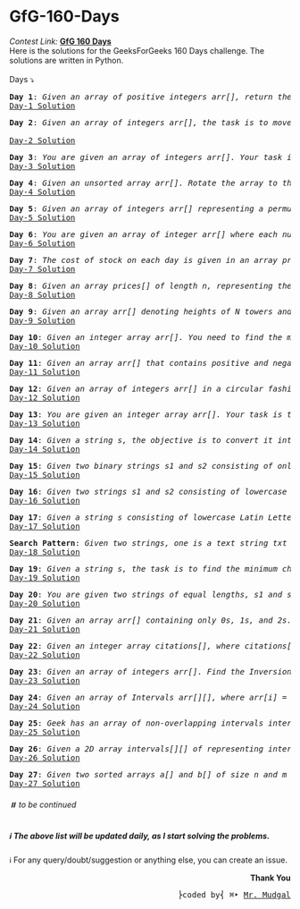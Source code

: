 # GfG-160-Days
<i>Contest Link:</i> <b><a href="https://www.geeksforgeeks.org/courses/gfg-160-series?itm_source=geeksforgeeks&itm_medium=home_card&itm_campaign=gfg160">GfG 160 Days</a></b>
<br>
Here is the solutions for the GeeksForGeeks 160 Days challenge. The solutions are written in Python.
<br>
<br>
Days ⤵️
<pre><b>Day 1</b>: <i>Given an array of positive integers arr[], return the second largest element from the array. If the second largest element doesn't exist then return -1.</i>
<a href="https://github.com/mr-mudgal/GfG-160-Days/blob/master-mudgal/Solutions/Day-1%3A%20Second%20Largest.py">Day-1 Solution</a>
</pre>
<pre><b>Day 2</b>: <i>Given an array of integers arr[], the task is to move all the zeros to the end of the array while maintaining the relative order of all non-zero elements.</i><br>
<a href="https://github.com/mr-mudgal/GfG-160-Days/blob/master-mudgal/Solutions/Day-2%3A%20Move%20All%20Zeroes%20to%20End.py">Day-2 Solution</a></pre>
<pre><b>Day 3</b>: <i>You are given an array of integers arr[]. Your task is to reverse the given array.</i>
<a href="https://github.com/mr-mudgal/GfG-160-Days/blob/master-mudgal/Solutions/Day-3%3A%20Reverse%20an%20Array.py">Day-3 Solution</a></pre>
<pre><b>Day 4</b>: <i>Given an unsorted array arr[]. Rotate the array to the left (counter-clockwise direction) by d steps, where d is a positive integer. Do the mentioned change in the array in place.</i>
<a href="https://github.com/mr-mudgal/GfG-160-Days/blob/master-mudgal/Solutions/Day-4%3A%20Rotate%20Array.py">Day-4 Solution</a></pre>
<pre><b>Day 5</b>: <i>Given an array of integers arr[] representing a permutation, implement the next permutation that rearranges the numbers into the lexicographically next greater permutation. If no such permutation exists, rearrange the numbers into the lowest possible order (i.e., sorted in ascending order).</i>
<a href="https://github.com/mr-mudgal/GfG-160-Days/blob/master-mudgal/Solutions/Day-5%3A%20Next%20Permutation.py">Day-5 Solution</a></pre>
<pre><b>Day 6</b>: <i>You are given an array of integer arr[] where each number represents a vote to a candidate. Return the candidates that have votes greater than one-third of the total votes,If there's not a majority vote, return an empty array.</i>
<a href="https://github.com/mr-mudgal/GfG-160-Days/blob/master-mudgal/Solutions/Day-6%3A%20Majority%20Element.py">Day-6 Solution</a></pre>
<pre><b>Day 7</b>: <i>The cost of stock on each day is given in an array price[]. Each day you may decide to either buy or sell the stock at price[i], you can even buy and sell the stock on the same day. Find the maximum profit that you can get.</i>
<a href="https://github.com/mr-mudgal/GfG-160-Days/blob/master-mudgal/Solutions/Day-7%3A%20Stock%20Buy%20and%20Sell.py">Day-7 Solution</a></pre>
<pre><b>Day 8</b>: <i>Given an array prices[] of length n, representing the prices of the stocks on different days. The task is to find the maximum profit possible by buying and selling the stocks on different days when at most one transaction is allowed. Here one transaction means 1 buy + 1 Sell. If it is not possible to make a profit then return 0.</i>
<a href="https://github.com/mr-mudgal/GfG-160-Days/blob/master-mudgal/Solutions/Day-8%3A%20Stocke%20Buy%20and%20Sell%20%5B1%20trans%5D.py">Day-8 Solution</a></pre>
<pre><b>Day 9</b>: <i>Given an array arr[] denoting heights of N towers and a positive integer K. For each tower, you must perform exactly one of the following operations exactly once. Increase the height of the tower by K Decrease the height of the tower by K Find out the minimum possible difference between the height of the shortest and tallest towers after you have modified each tower.</i>
<a href="https://github.com/mr-mudgal/GfG-160-Days/blob/master-mudgal/Solutions/Day-9%3A%20Minimize%20the%20Heights%20II.py">Day-9 Solution</a></pre>
<pre><b>Day 10</b>: <i>Given an integer array arr[]. You need to find the maximum sum of a subarray.</i>
<a href="https://github.com/mr-mudgal/GfG-160-Days/blob/master-mudgal/Solutions/Day-10%3A%20Maximum%20Subarray%20Sum%20-%20Kadanes%20Algorithm.py">Day-10 Solution</a></pre>
<pre><b>Day 11</b>: <i>Given an array arr[] that contains positive and negative integers (may contain 0 as well). Find the maximum product that we can get in a subarray of arr.</i>
<a href="https://github.com/mr-mudgal/GfG-160-Days/blob/master-mudgal/Solutions/Day-11%3A%20Maximum%20Subarray%20Product.py">Day-11 Solution</a></pre>
<pre><b>Day 12</b>: <i>Given an array of integers arr[] in a circular fashion. Find the maximum subarray sum that we can get if we assume the array to be circular.</i>
<a href="https://github.com/mr-mudgal/GfG-160-Days/blob/master-mudgal/Solutions/Day-12%3A%20Max%20Circular%20Subarray%20Sum.py">Day-12 Solution</a></pre>
<pre><b>Day 13</b>: <i>You are given an integer array arr[]. Your task is to find the smallest positive number missing from the array.</i>
<a href="https://github.com/mr-mudgal/GfG-160-Days/blob/master-mudgal/Solutions/Day-13%3A%20Smallest%20Positive%20Missing%20Number.py">Day-13 Solution</a></pre>
<pre><b>Day 14</b>: <i>Given a string s, the objective is to convert it into integer format without utilizing any built-in functions. Refer the below steps to know about atoi() function.</i>
<a href="https://github.com/mr-mudgal/GfG-160-Days/blob/master-mudgal/Solutions/Day-14%3A%20Implement%20ATOI.py">Day-14 Solution</a></pre>
<pre><b>Day 15</b>: <i>Given two binary strings s1 and s2 consisting of only 0s and 1s. Find the resultant string after adding the two Binary Strings.</i>
<a href="https://github.com/mr-mudgal/GfG-160-Days/blob/master-mudgal/Solutions/Day-15%3A%20Add%20Binary%20Strings.py">Day-15 Solution</a></pre>
<pre><b>Day 16</b>: <i>Given two strings s1 and s2 consisting of lowercase characters. The task is to check whether two given strings are an anagram of each other or not. An anagram of a string is another string that contains the same characters, only the order of characters can be different. For example, "act" and "tac" are an anagram of each other. Strings s1 and s2 can only contain lowercase alphabets.</i>
<a href="https://github.com/mr-mudgal/GfG-160-Days/blob/master-mudgal/Solutions/Day-16%3A%20Anagram.py">Day-16 Solution</a></pre>
<pre><b>Day 17</b>: <i>Given a string s consisting of lowercase Latin Letters. Return the first non-repeating character in s. If there is no non-repeating character, return '$'.</i>
<a href="https://github.com/mr-mudgal/GfG-160-Days/blob/master-mudgal/Solutions/Day-17%3A%20First%20Non-Reapeating%20Character.py">Day-17 Solution</a></pre>
<pre><b>Search Pattern</b>: <i>Given two strings, one is a text string txt and the other is a pattern string pat. The task is to print the indexes of all the occurrences of the pattern string in the text string. Use 0-based indexing while returning the indices. </i>
<a href="https://github.com/mr-mudgal/GfG-160-Days/blob/master-mudgal/Solutions/Day-18%3A%20Search%20Pattern.py">Day-18 Solution</a></pre>
<pre><b>Day 19</b>: <i>Given a string s, the task is to find the minimum characters to be added at the front to make the string palindrome.</i>
<a href="https://github.com/mr-mudgal/GfG-160-Days/blob/master-mudgal/Solutions/Day-19%3A%20Min%20Chars%20to%20Add%20for%20Palindrome.py">Day-19 Solution</a></pre>
<pre><b>Day 20</b>: <i>You are given two strings of equal lengths, s1 and s2. The task is to check if s2 is a rotated version of the string s1.</i>
<a href="https://github.com/mr-mudgal/GfG-160-Days/blob/master-mudgal/Solutions/Day-20%3A%20Strings%20Rotation%20of%20Each%20Other.py">Day-20 Solution</a></pre>
<pre><b>Day 21</b>: <i>Given an array arr[] containing only 0s, 1s, and 2s. Sort the array in ascending order.</i>
<a href="https://github.com/mr-mudgal/GfG-160-Days/blob/master-mudgal/Solutions/Day-21%3A%20Sort%200s%2C%201s%20and%202s.py">Day-21 Solution</a></pre>
<pre><b>Day 22</b>: <i>Given an integer array citations[], where citations[i] is the number of citations a researcher received for the ith paper. The task is to find the H-index.</i>
<a href="https://github.com/mr-mudgal/GfG-160-Days/blob/master-mudgal/Solutions/Day-22%3A%20Find%20H-Index.py">Day-22 Solution</a></pre>
<pre><b>Day 23</b>: <i>Given an array of integers arr[]. Find the Inversion Count in the array. Two elements arr[i] and arr[j] form an inversion if arr[i] > arr[j] and i < j.</i>
<a href="https://github.com/mr-mudgal/GfG-160-Days/blob/master-mudgal/Solutions/Day-23%3A%20Count%20Inversions.py">Day-23 Solution</a></pre>
<pre><b>Day 24</b>: <i>Given an array of Intervals arr[][], where arr[i] = [starti, endi]. The task is to merge all of the overlapping Intervals.</i>
<a href="https://github.com/mr-mudgal/GfG-160-Days/blob/master-mudgal/Solutions/Day-24%3A%20Overlapping%20Intervals.py">Day-24 Solution</a></pre>
<pre><b>Day 25</b>: <i>Geek has an array of non-overlapping intervals intervals where intervals[i] = [starti, endi] represent the start and the end of the ith event and intervals is sorted in ascending order by starti. He wants to add a new interval newInterval= [newStart, newEnd] where newStart and newEnd represent the start and end of this interval.</i>
<a href="https://github.com/mr-mudgal/GfG-160-Days/blob/master-mudgal/Solutions/Day-25%3A%20Insert%20Interval.py">Day-25 Solution</a></pre>
<pre><b>Day 26</b>: <i>Given a 2D array intervals[][] of representing intervals where intervals [i] = [starti, endi ]. Return the minimum number of intervals you need to remove to make the rest of the intervals non-overlapping.</i>
<a href="https://github.com/mr-mudgal/GfG-160-Days/blob/master-mudgal/Solutions/Day-26%3A%20Non-overlapping%20Intervals.py">Day-26 Solution</a></pre>
<pre><b>Day 27</b>: <i>Given two sorted arrays a[] and b[] of size n and m respectively, the task is to merge them in sorted order without using any extra space. Modify a[] so that it contains the first n elements and modify b[] so that it contains the last m elements.</i>
<a href="https://github.com/mr-mudgal/GfG-160-Days/blob/master-mudgal/Solutions/Day-27%3A%20Merge%20Without%20Extra%20Space.py">Day-27 Solution</a></pre>
###### ⏸️ <i>to be continued</i>
##### ℹ️ The above list will be updated daily, as I start solving the problems.

ℹ️ For any query/doubt/suggestion or anything else, you can create an issue.

<p align="right"><b>Thank You</b></p>
<pre align="right">⎬coded by⎨ ⌘‣ <a href="https://github.com/mr-mudgal">Mr. Mudgal</a></pre>
